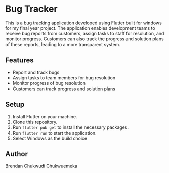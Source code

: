 # Bug Tracker

This is a bug tracking application developed using Flutter built for windows for my final year project. The application enables development teams to receive bug reports from customers, assign tasks to staff for resolution, and monitor progress. Customers can also track the progress and solution plans of these reports, leading to a more transparent system.

## Features

- Report and track bugs
- Assign tasks to team members for bug resolution
- Monitor progress of bug resolution
- Customers can track progress and solution plans

## Setup

1. Install Flutter on your machine.
2. Clone this repository.
3. Run `flutter pub get` to install the necessary packages.
4. Run `flutter run` to start the application.
5. Select Windows as the build choice

## Author

Brendan Chukwudi Chukwuemeka
